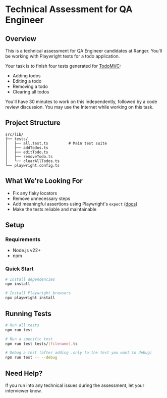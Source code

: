 # Technical Assessment for QA Engineer

## Overview
This is a technical assessment for QA Engineer candidates at Ranger. You'll be working with Playwright tests for a todo application.

Your task is to finish four tests generated for [TodoMVC](https://demo.playwright.dev/todomvc/):
- Adding todos
- Editing a todo
- Removing a todo
- Clearing all todos

You'll have 30 minutes to work on this independently, followed by a code review discussion. You may use the Internet while working on this task.

## Project Structure
```
src/lib/
├── tests/
│   ├── all.test.ts         # Main test suite
│   ├── addTodos.ts         
│   ├── editTodo.ts         
│   ├── removeTodo.ts       
│   └── clearAllTodos.ts    
└── playwright.config.ts    
```

## What We're Looking For
- Fix any flaky locators
- Remove unnecessary steps
- Add meaningful assertions using Playwright's `expect` ([docs](https://playwright.dev/docs/test-assertions))
- Make the tests reliable and maintainable

## Setup

### Requirements
- Node.js v22+
- npm

### Quick Start
```bash
# Install dependencies
npm install

# Install Playwright browsers
npx playwright install
```

## Running Tests

```bash
# Run all tests
npm run test

# Run a specific test
npm run test tests/[filename].ts

# Debug a test (after adding .only to the test you want to debug)
npm run test -- --debug
```

## Need Help?
If you run into any technical issues during the assessment, let your interviewer know.